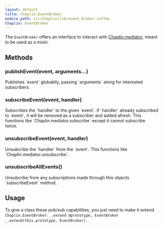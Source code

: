 ```yaml
---
layout: default
title: Chaplin.EventBroker
module_path: src/chaplin/lib/event_broker.coffee
Chaplin: EventBroker
---
```


The `EventBroker` offers an interface to interact with [Chaplin.mediator](./chaplin.mediator.html), meant to be used as a mixin.

<h2 id="methods">Methods</h2>

<h3 class="module-member" id="publishEvent">publishEvent(event, arguments...)</h3>
Publishes `event` globablly, passing `arguments` along for interested subscribers.

<h3 class="module-member" id="subscribeEvent">subscribeEvent(event, handler)</h3>
Subscribes the `handler` to the given `event`. If `handler` already subscribed to `event`, it will be removed as a subscriber and added afresh. This functions like `Chaplin.mediator.subscribe` except it cannot subscribe twice.

<h3 class="module-member" id="unsubscribeEvent">unsubscribeEvent(event, handler)</h3>
Unsubcribe the `handler` from the `event`. This functions like `Chaplin.mediator.unsubscribe`.

<h3 class="module-member" id="unsubscribeAllEvents">unsubscribeAllEvents()</h3>
Unsubcribe from any subscriptions made through this objects `subscribeEvent` method.

## Usage

To give a class these pub/sub capabilities, you just need to make it extend `Chaplin.EventBroker`: <span class="coffeescript">`_.extend @prototype, EventBroker`</span> <span class="javascript">`_.extend(this.prototype, EventBroker)`</span>.
